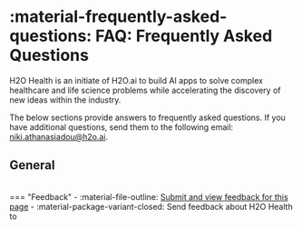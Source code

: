# :material-frequently-asked-questions: FAQ: Frequently Asked Questions 
 

H2O Health is an initiate of H2O.ai to build AI apps to solve complex healthcare and life science problems while accelerating the discovery of new ideas within the industry. 

The below sections provide answers to frequently asked questions. If you have additional questions, send them to the following email: <niki.athanasiadou@h2o.ai>.

## General 


<br>
=== "Feedback"
    - :material-file-outline: <a href="https://github.com/h2oai/h2o-health/issues/new?assignees=5675sp&labels=h2o_health%2Fdocumentation&template=general_documentation_feedback.md&title=%5BH2O+Health+DOCS%5D" target="_blank">Submit and view feedback for this page</a>
    - :material-package-variant-closed: Send feedback about H2O Health to <niki.athanasiadou@h2o.ai>
